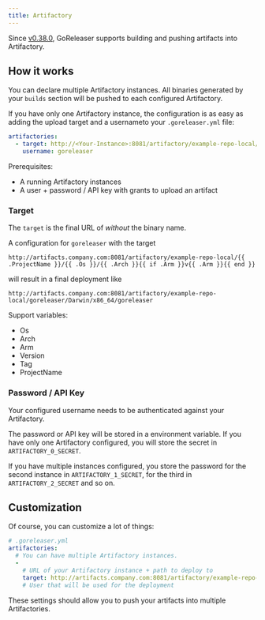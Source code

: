 ```yaml
---
title: Artifactory
---
```


Since [v0.38.0](https://github.com/goreleaser/goreleaser/releases/tag/v0.38.0),
GoReleaser supports building and pushing artifacts into Artifactory.

## How it works

You can declare multiple Artifactory instances. 
All binaries generated by your `builds` section will be pushed to
each configured Artifactory.

If you have only one Artifactory instance,
the configuration is as easy as adding the
upload target and a usernameto your `.goreleaser.yml` file:

```yaml
artifactories:
  - target: http://<Your-Instance>:8081/artifactory/example-repo-local/{{ .ProjectName }}/{{ .Os }}/{{ .Arch }}{{ if .Arm }}{{ .Arm }}{{ end }}
    username: goreleaser
```

Prerequisites:

- A running Artifactory instances
- A user + password / API key with grants to upload an artifact

### Target

The `target` is the final URL of _without_ the binary name.

A configuration for `goreleaser` with the target 

```
http://artifacts.company.com:8081/artifactory/example-repo-local/{{ .ProjectName }}/{{ .Os }}/{{ .Arch }}{{ if .Arm }}v{{ .Arm }}{{ end }}
```

will result in a final deployment like

```
http://artifacts.company.com:8081/artifactory/example-repo-local/goreleaser/Darwin/x86_64/goreleaser
```

Support variables:

- Os
- Arch
- Arm
- Version
- Tag
- ProjectName

### Password / API Key

Your configured username needs to be authenticated against your Artifactory.

The password or API key will be stored in a environment variable.
If you have only one Artifactory configured, you will store the secret in `ARTIFACTORY_0_SECRET`.

If you have multiple instances configured, you store the password for the second instance in `ARTIFACTORY_1_SECRET`,
for the third in `ARTIFACTORY_2_SECRET` and so on.

## Customization

Of course, you can customize a lot of things:

```yaml
# .goreleaser.yml
artifactories:
  # You can have multiple Artifactory instances.
  -
    # URL of your Artifactory instance + path to deploy to
    target: http://artifacts.company.com:8081/artifactory/example-repo-local/{{ .ProjectName }}/{{ .Os }}/{{ .Arch }}{{ if .Arm }}v{{ .Arm }}{{ end }}
    # User that will be used for the deployment
```

These settings should allow you to push your artifacts into multiple Artifactories.